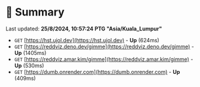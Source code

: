 # 📖 Summary
Last updated: **25/8/2024, 10:57:24 PTG "Asia/Kuala_Lumpur"**

- `GET` [https://hst.ujol.dev](https://hst.ujol.dev) - **Up** (624ms)
- `GET` [https://reddviz.deno.dev/gimme](https://reddviz.deno.dev/gimme) - **Up** (1405ms)
- `GET` [https://reddviz.amar.kim/gimme](https://reddviz.amar.kim/gimme) - **Up** (530ms)
- `GET` [https://dumb.onrender.com](https://dumb.onrender.com) - **Up** (409ms)
